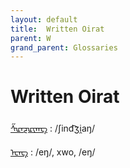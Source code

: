 ```yaml
---
layout: default
title:  Written Oirat
parent: W
grand_parent: Glossaries
---
```


# Written Oirat


[ᠱᡅᠨᡓᡅᡕᠠᡊ](https://en.wiktionary.org/wiki/?curid=7043020)
: /ʃind͡ʒi̯aŋ/

[ᡄᡊ](https://en.wiktionary.org/wiki/?curid=8480476)
: /eŋ/, xwo, /eŋ/

